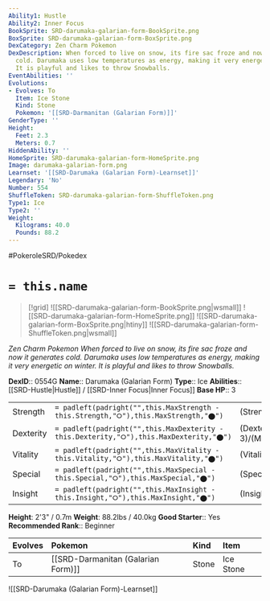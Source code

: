```yaml
---
Ability1: Hustle
Ability2: Inner Focus
BookSprite: SRD-darumaka-galarian-form-BookSprite.png
BoxSprite: SRD-darumaka-galarian-form-BoxSprite.png
DexCategory: Zen Charm Pokemon
DexDescription: When forced to live on snow, its fire sac froze and now it generates
  cold. Darumaka uses low temperatures as energy, making it very energetic on winter.
  It is playful and likes to throw Snowballs.
EventAbilities: ''
Evolutions:
- Evolves: To
  Item: Ice Stone
  Kind: Stone
  Pokemon: '[[SRD-Darmanitan (Galarian Form)]]'
GenderType: ''
Height:
  Feet: 2.3
  Meters: 0.7
HiddenAbility: ''
HomeSprite: SRD-darumaka-galarian-form-HomeSprite.png
Image: darumaka-galarian-form.png
Learnset: '[[SRD-Darumaka (Galarian Form)-Learnset]]'
Legendary: 'No'
Number: 554
ShuffleToken: SRD-darumaka-galarian-form-ShuffleToken.png
Type1: Ice
Type2: ''
Weight:
  Kilograms: 40.0
  Pounds: 88.2
---
```


#PokeroleSRD/Pokedex

# `= this.name`

> [!grid]
> ![[SRD-darumaka-galarian-form-BookSprite.png|wsmall]]
> ![[SRD-darumaka-galarian-form-HomeSprite.png]]
> ![[SRD-darumaka-galarian-form-BoxSprite.png|htiny]]
> ![[SRD-darumaka-galarian-form-ShuffleToken.png|wsmall]]


*Zen Charm Pokemon*
*When forced to live on snow, its fire sac froze and now it generates cold. Darumaka uses low temperatures as energy, making it very energetic on winter. It is playful and likes to throw Snowballs.*

**DexID**:: 0554G
**Name**:: Darumaka (Galarian Form)
**Type**:: Ice
**Abilities**:: [[SRD-Hustle|Hustle]] / [[SRD-Inner Focus|Inner Focus]]
**Base HP**:: 3

|           |                                                                                        |                                          |
| --------- | -------------------------------------------------------------------------------------- | ---------------------------------------- |
| Strength  | `= padleft(padright("",this.MaxStrength - this.Strength,"⭘"),this.MaxStrength,"⬤")`    | (Strength::3)/(MaxStrength::7)   |
| Dexterity | `= padleft(padright("",this.MaxDexterity - this.Dexterity,"⭘"),this.MaxDexterity,"⬤")` | (Dexterity:: 3)/(MaxDexterity::6) |
| Vitality  | `= padleft(padright("",this.MaxVitality - this.Vitality,"⭘"),this.MaxVitality,"⬤")`    | (Vitality::2)/(MaxVitality::4)   |
| Special   | `= padleft(padright("",this.MaxSpecial - this.Special,"⭘"),this.MaxSpecial,"⬤")`       | (Special::1)/(MaxSpecial::3)     |
| Insight   | `= padleft(padright("",this.MaxInsight - this.Insight,"⭘"),this.MaxInsight,"⬤")`       | (Insight::2)/(MaxInsight::4)     |

**Height**: 2'3" / 0.7m
**Weight**: 88.2lbs / 40.0kg
**Good Starter**:: Yes
**Recommended Rank**:: Beginner

| Evolves   | Pokemon                            | Kind   | Item      |
|:----------|:-----------------------------------|:-------|:----------|
| To        | [[SRD-Darmanitan (Galarian Form)]] | Stone  | Ice Stone |

![[SRD-Darumaka (Galarian Form)-Learnset]]